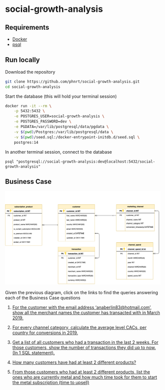 # social-growth-analysis

## Requirements 

- [Docker](https://docs.docker.com/get-docker/)
- [psql](https://www.timescale.com/blog/how-to-install-psql-on-mac-ubuntu-debian-windows/)

## Run locally

Download the repository

```bash
git clone https://github.com/phnrt/social-growth-analysis.git
cd social-growth-analysis
```

Start the database (this will hold your terminal session)

```bash
docker run -it --rm \
    -p 5432:5432 \
    -e POSTGRES_USER=social-growth-analysis \
    -e POSTGRES_PASSWORD=dev \
    -e PGDATA=/var/lib/postgresql/data/pgdata \
    -v $(pwd)/Postgres:/var/lib/postgresql/data \
    -v $(pwd)/seed.sql:/docker-entrypoint-initdb.d/seed.sql \
    postgres:14
```

In another terminal session, connect to the database

```
psql "postgresql://social-growth-analysis:dev@localhost:5432/social-growth-analysis"
```
## Business Case

![Database UML Diagram](./database-uml.png "Business Case Database UML Diagram")

Given the previous diagram, click on the links to find the queries answering each of the Business Case questions

1. [For the customer with the email address ‘anaberlin83@hotmail.com’, show all the merchant names the customer has transacted with in March 2019.](https://github.com/phnrt/social-growth-analysis/blob/5cccf752a96ecb4e7012b748c0bf3db749f7945e/business-case-answers.sql#L3-L12)
   
2. [For every channel category, calculate the average level CACs, per country for conversions in 2019.](https://github.com/phnrt/social-growth-analysis/blob/5cccf752a96ecb4e7012b748c0bf3db749f7945e/business-case-answers.sql#L15-L31)
   
3. [Get a list of all customers who had a transaction in the last 2 weeks. For those customers, show the number of transactions they did up to now. (In 1 SQL statement).](https://github.com/phnrt/social-growth-analysis/blob/5cccf752a96ecb4e7012b748c0bf3db749f7945e/business-case-answers.sql#L33-L47)
   
4. [How many customers have had at least 2 different products?](https://github.com/phnrt/social-growth-analysis/blob/c6d1a5b7260ad35b58b3e8a45c47d03bc287b340/business-case-answers.sql#L49-L60)
   
5. [From those customers who had at least 2 different products, list the ones who are currently metal and how much time took for them to start the metal subscription (time to upsell)](https://github.com/phnrt/social-growth-analysis/blob/c6d1a5b7260ad35b58b3e8a45c47d03bc287b340/business-case-answers.sql#L62-L95)
